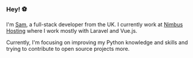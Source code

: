 ### Hey! :soccer:

I'm [Sam](https://twitter.com/SamNewby_), a full-stack developer from the UK. I currently work at [Nimbus Hosting](https://nimbushosting.co.uk) where I work mostly with Laravel and Vue.js.

Currently, I'm focusing on improving my Python knowledge and skills and trying to contribute to open source projects more.
